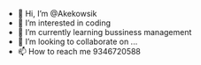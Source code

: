 - 👋 Hi, I’m @Akekowsik
- 👀 I’m interested in coding 
- 🌱 I’m currently learning bussiness management
- 💞️ I’m looking to collaborate on ...
- 📫 How to reach me 9346720588

<!---
Akekowsik/Akekowsik is a ✨ special ✨ repository because its `README.md` (this file) appears on your GitHub profile.
You can click the Preview link to take a look at your changes.
--->
